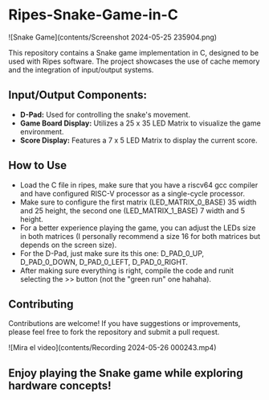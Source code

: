 # Ripes-Snake-Game-in-C

![Snake Game](contents/Screenshot 2024-05-25 235904.png)

This repository contains a Snake game implementation in C, designed to be used with Ripes software. The project showcases the use of cache memory and the integration of input/output systems.

## Input/Output Components:

- **D-Pad:** Used for controlling the snake's movement.
- **Game Board Display:** Utilizes a 25 x 35 LED Matrix to visualize the game environment.
- **Score Display:** Features a 7 x 5 LED Matrix to display the current score.

## How to Use

- Load the C file in ripes, make sure that you have a riscv64 gcc compiler and have configured RISC-V processor as a single-cycle processor.
- Make sure to configure the first matrix (LED_MATRIX_0_BASE) 35 width and 25 height, the second one (LED_MATRIX_1_BASE) 7 width and 5 height.
- For a better experience playing the game, you can adjust the LEDs size in both matrices (I personally recommend a size 16 for both matrices but depends on the screen size).
- For the D-Pad, just make sure its this one: D_PAD_0_UP, D_PAD_0_DOWN, D_PAD_0_LEFT, D_PAD_0_RIGHT.
- After making sure everything is right, compile the code and runit selecting the >> button (not the "green run" one hahaha).

## Contributing

Contributions are welcome! If you have suggestions or improvements, please feel free to fork the repository and submit a pull request.

![Mira el video](contents/Recording 2024-05-26 000243.mp4)

## Enjoy playing the Snake game while exploring hardware concepts!
